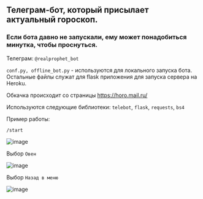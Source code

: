 ## Телеграм-бот, который присылает актуальный гороскоп.

### Если бота давно не запускали, ему может понадобиться минутка, чтобы проснуться.

Телеграм: `@realprophet_bot`

`conf.py, offline_bot.py` - используются для локального запуска бота.
Остальные файлы служат для flask приложения для запуска сервера на Heroku.

Обкачка происходит со страницы https://horo.mail.ru/

Используются следующие библиотеки: `telebot`, `flask`, `requests`, `bs4`


Пример работы:

`/start`

![image](https://user-images.githubusercontent.com/42929213/125284224-ddd3c000-e321-11eb-9dbc-ea1a084ff985.png
)

Выбор `Овен`

![image](https://user-images.githubusercontent.com/42929213/125284246-e5936480-e321-11eb-8850-429eaac4b244.png)

Выбор `Назад в меню`

![image](https://user-images.githubusercontent.com/42929213/125284263-e9bf8200-e321-11eb-8822-2601bf5edc35.png)
